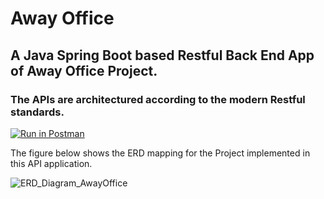 
# Away Office 
## A Java Spring Boot based Restful Back End App of Away Office Project. 

### The APIs are architectured according to the modern Restful standards. 

[![Run in Postman](https://run.pstmn.io/button.svg)](https://app.getpostman.com/run-collection/7e7f33f0fc5d29e1b28d)

The figure below shows the ERD mapping for the Project implemented in this API application.


![ERD_Diagram_AwayOffice](https://awayoffice.web.app/static/media/HomeAssetClassDiagram.71e805ce.png "ERD Away Office")
